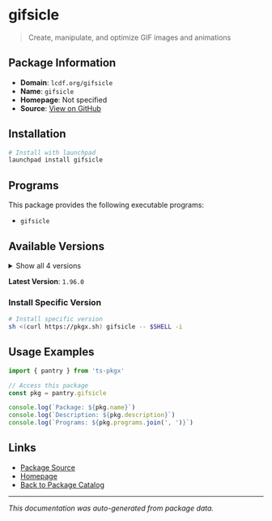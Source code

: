 # gifsicle

> Create, manipulate, and optimize GIF images and animations

## Package Information

- **Domain**: `lcdf.org/gifsicle`
- **Name**: `gifsicle`
- **Homepage**: Not specified
- **Source**: [View on GitHub](https://github.com/pkgxdev/pantry/tree/main/projects/lcdf.org/gifsicle/package.yml)

## Installation

```bash
# Install with launchpad
launchpad install gifsicle
```

## Programs

This package provides the following executable programs:

- `gifsicle`

## Available Versions

<details>
<summary>Show all 4 versions</summary>

- `1.96.0`, `1.95.0`, `1.94.0`, `1.93.0`

</details>

**Latest Version**: `1.96.0`

### Install Specific Version

```bash
# Install specific version
sh <(curl https://pkgx.sh) gifsicle -- $SHELL -i
```

## Usage Examples

```typescript
import { pantry } from 'ts-pkgx'

// Access this package
const pkg = pantry.gifsicle

console.log(`Package: ${pkg.name}`)
console.log(`Description: ${pkg.description}`)
console.log(`Programs: ${pkg.programs.join(', ')}`)
```

## Links

- [Package Source](https://github.com/pkgxdev/pantry/tree/main/projects/lcdf.org/gifsicle/package.yml)
- [Homepage](#)
- [Back to Package Catalog](../package-catalog.md)

---

*This documentation was auto-generated from package data.*
